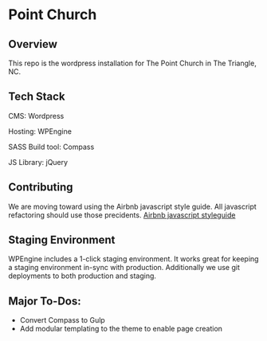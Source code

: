 # Point Church

## Overview

This repo is the wordpress installation for The Point Church in The Triangle, NC.

## Tech Stack

CMS: Wordpress

Hosting: WPEngine

SASS Build tool: Compass

JS Library: jQuery

## Contributing

We are moving toward using the Airbnb javascript style guide. All javascript refactoring should use those precidents. [Airbnb javascript styleguide](https://github.com/airbnb/javascript)

## Staging Environment

WPEngine includes a 1-click staging environment. It works great for keeping a staging environment in-sync with production. Additionally we use git deployments to both production and staging.

## Major To-Dos:

* Convert Compass to Gulp
* Add modular templating to the theme to enable page creation

